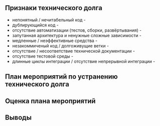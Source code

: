 ## Признаки технического долга
* непонятный / нечитабельный код - 
* дублирующийся код - 
* отсутствие автоматизации (тестов, сборки, развёртывания) - 
* запутанная архитектура и ненужные сложные зависимости - 
* медленные / неэффективные средства - 
* незакоммиченый код / долгоживущие ветки - 
* отсутствие / несоответствие технической документации - 
* отсутствие тестовой среды - 
* длинные циклы интеграции / отсутствие непрерывной интеграции - 

## План мероприятий по устранению технического долга

## Оценка плана мероприятий

## Выводы
